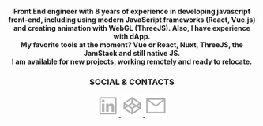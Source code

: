 <p align="center"><strong>
  Front End engineer with 8 years of experience in developing javascript front-end, including using modern 
  JavaScript frameworks (React, Vue.js) and creating animation with WebGL (ThreeJS). Also, I have experience with dApp.<br />
  My favorite tools at the moment? Vue or React, Nuxt, ThreeJS, the JamStack and still native JS.<br/>
  I am available for new projects, working remotely and ready to relocate.
</strong></p>

<h3 align="center">SOCIAL &amp; CONTACTS</h3>

<p align="center">
  <a href="https://www.linkedin.com/in/kadaria/" title="linkedin" rel="nofollow">
    <img src="https://raw.githubusercontent.com/darika-dev/darika-dev/main/icon-linkedin.svg" alt="linkedin" width="45px" style="max-width: 100%;">
  </a>
  <a href="https://codepen.io/darika-dev" title="codepen" rel="nofollow">
    <img src="https://raw.githubusercontent.com/darika-dev/darika-dev/main/icon-codepen.svg" alt="codepen" width="45px" style="max-width: 100%;">
  </a>
  <a href="mailto:to@darika.dev" title="email">
    <img src="https://raw.githubusercontent.com/darika-dev/darika-dev/main/icon-email.svg" alt="email" width="45px" style="max-width: 100%;">
  </a>
</p>
